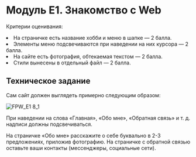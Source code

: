# Модуль E1. Знакомство с Web
Критерии оценивания:

<li>На страничке есть название хобби и меню в шапке — 2 балла.
<li>Элементы меню подсвечиваются при наведении на них курсора — 2 балла.
<li>На сайте есть фотография, обтекаемая текстом — 2 балла.
<li>Стили вынесены в отдельный файл — 2 балла.

## Техническое задание
Сам сайт должен выглядеть примерно следующим образом:

![FPW_E1 8_1](https://user-images.githubusercontent.com/109171276/224118652-fb691198-38aa-4177-9644-b8b9db95411a.png)

При наведении на слова «Главная», «Обо мне», «Обратная связь» и т. д. надписи должны подсвечиваться.

На страничке «Обо мне» расскажите о себе буквально в 2-3 предложениях, приложив фотографию. На страничке с обратной связью оставьте ваши контакты (мессенджеры, социальные сети).

